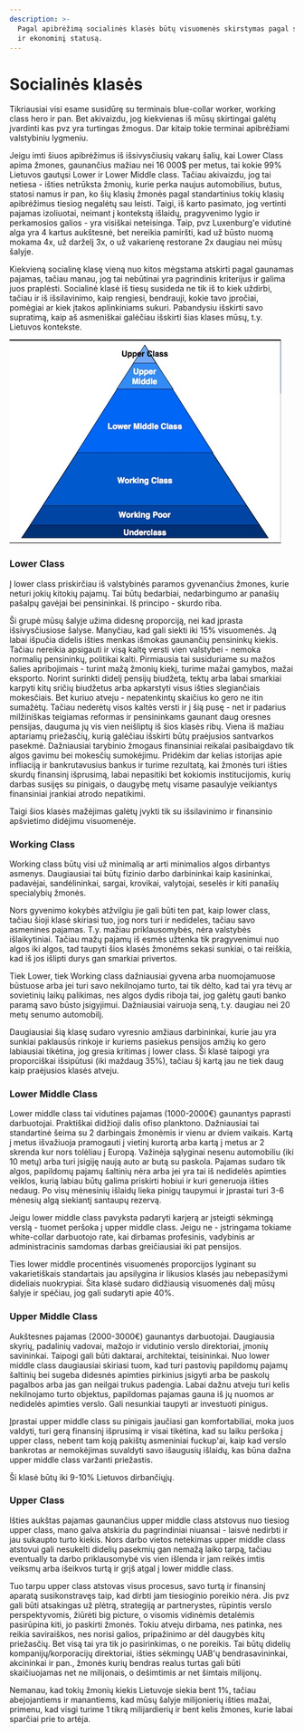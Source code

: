 ```yaml
---
description: >-
  Pagal apibrėžimą socialinės klasės būtų visuomenės skirstymas pagal socialinį
  ir ekonominį statusą.
---
```


# Socialinės klasės

Tikriausiai visi esame susidūrę su terminais blue-collar worker, working class hero ir pan. Bet akivaizdu, jog kiekvienas iš mūsų skirtingai galėtų įvardinti kas pvz yra turtingas žmogus. Dar kitaip tokie terminai apibrėžiami valstybiniu lygmeniu.

Jeigu imti šiuos apibrėžimus iš išsivysčiusių vakarų šalių, kai Lower Class apima žmones, gaunančius mažiau nei 16 000$ per metus, tai kokie 99% Lietuvos gautųsi Lower ir Lower Middle class. Tačiau akivaizdu, jog tai netiesa - išties netrūksta žmonių, kurie perka naujus automobilius, butus, statosi namus ir pan, ko šių klasių žmonės pagal standartinius tokių klasių apibrėžimus tiesiog negalėtų sau leisti. Taigi, iš karto pasimato, jog vertinti pajamas izoliuotai, neimant į kontekstą išlaidų, pragyvenimo lygio ir perkamosios galios - yra visiškai neteisinga. Taip, pvz Luxenburg'e vidutinė alga yra 4 kartus aukštesnė, bet nereikia pamiršti, kad už būsto nuomą mokama 4x, už darželį 3x, o už vakarienę restorane 2x daugiau nei mūsų šalyje.

Kiekvieną socialinę klasę vieną nuo kitos mėgstama atskirti pagal gaunamas pajamas, tačiau manau, jog tai nebūtinai yra pagrindinis kriterijus ir galima juos praplėsti. Socialinė klasė iš tiesų susideda ne tik iš to kiek uždirbi, tačiau ir iš išsilavinimo, kaip rengiesi, bendrauji, kokie tavo įpročiai, pomėgiai ar kiek įtakos aplinkiniams sukuri. Pabandysiu išskirti savo supratimą, kaip aš asmeniškai galėčiau išskirti šias klases mūsų, t.y. Lietuvos kontekste.

![](../../.gitbook/assets/hqdefault.jpg)

### Lower Class

Į lower class priskirčiau iš valstybinės paramos gyvenančius žmones, kurie neturi jokių kitokių pajamų. Tai būtų bedarbiai, nedarbingumo ar panašių pašalpų gavėjai bei pensininkai. Iš principo - skurdo riba.

Ši grupė mūsų šalyje užima didesnę proporciją, nei kad įprasta išsivysčiusiose šalyse. Manyčiau, kad gali siekti iki 15% visuomenės. Ją labai išpučia didelis išties menkas išmokas gaunančių pensininkų kiekis. Tačiau nereikia apsigauti ir visą kaltę versti vien valstybei - nemoka normalių pensininkų, politikai kalti. Pirmiausia tai susiduriame su mažos šalies apribojimais - turint mažą žmonių kiekį, turime mažai gamybos, mažai eksporto. Norint surinkti didelį pensijų biudžetą, tektų arba labai smarkiai karpyti kitų sričių biudžetus arba apkarstyti visus išties slegiančiais mokesčiais. Bet kuriuo atveju - nepatenkintų skaičius ko gero ne itin sumažėtų. Tačiau nederėtų visos kaltės versti ir į šią pusę - net ir padarius milžiniškas teigiamas reformas ir pensininkams gaunant daug oresnes pensijas, dauguma jų vis vien neišliptų iš šios klasės ribų. Viena iš mažiau aptariamų priežasčių, kurią galėčiau išskirti būtų praėjusios santvarkos pasekmė. Dažniausiai tarybinio žmogaus finansiniai reikalai pasibaigdavo tik algos gavimu bei mokesčių sumokėjimu. Pridėkim dar kelias istorijas apie infliaciją ir bankrutavusius bankus ir turime rezultatą, kai žmonės turi išties skurdų finansinį išprusimą, labai nepasitiki bet kokiomis institucijomis, kurių darbas susijęs su pinigais, o daugybę metų visame pasaulyje veikiantys finansiniai įrankiai atrodo nepatikimi.

Taigi šios klasės mažėjimas galėtų įvykti tik su išsilavinimo ir finansinio apšvietimo didėjimu visuomenėje.

### Working Class

Working class būtų visi už minimalią ar arti minimalios algos dirbantys asmenys. Daugiausiai tai būtų fizinio darbo darbininkai kaip kasininkai, padavėjai, sandėlininkai, sargai, krovikai, valytojai, seselės ir kiti panašių specialybių žmonės.

Nors gyvenimo kokybės atžvilgiu jie gali būti ten pat, kaip lower class, tačiau šioji klasė skiriasi tuo, jog nors turi ir nedideles, tačiau savo asmenines pajamas. T.y. mažiau priklausomybės, nėra valstybės išlaikytiniai. Tačiau mažų pajamų iš esmės užtenka tik pragyvenimui nuo algos iki algos, tad taupyti šios klasės žmonėms sekasi sunkiai, o tai reiškia, kad iš jos išlipti durys gan smarkiai privertos.

Tiek Lower, tiek Working class dažniausiai gyvena arba nuomojamuose būstuose arba jei turi savo nekilnojamo turto, tai tik dėlto, kad tai yra tėvų ar sovietinių laikų palikimas, nes algos dydis riboja tai, jog galėtų gauti banko paramą savo būsto įsigyjimui. Dažniausiai vairuoja seną, t.y. daugiau nei 20 metų senumo automobilį.

Daugiausiai šią klasę sudaro vyresnio amžiaus darbininkai, kurie jau yra sunkiai paklausūs rinkoje ir kuriems pasiekus pensijos amžių ko gero labiausiai tikėtina, jog gresia kritimas į lower class. Ši klasė taipogi yra proporciškai išsipūtusi \(iki maždaug 35%\), tačiau šį kartą jau ne tiek daug kaip praėjusios klasės atveju.

### Lower Middle Class

Lower middle class tai vidutines pajamas \(1000-2000€\) gaunantys paprasti darbuotojai. Praktiškai didžioji dalis ofiso planktono. Dažniausiai tai standartinė šeima su 2 darbingais žmonėmis ir vienu ar dviem vaikais. Kartą į metus išvažiuoja pramogauti į vietinį kurortą arba kartą į metus ar 2 skrenda kur nors tolėliau į Europą. Važinėja sąlyginai nesenu automobiliu \(iki 10 metų\) arba turi įsigiję naują auto ar butą su paskola. Pajamas sudaro tik algos, papildomų pajamų šaltinių nėra arba jei yra tai iš nedidelės apimties veiklos, kurią labiau būtų galima priskirti hobiui ir kuri generuoja išties nedaug. Po visų mėnesinių išlaidų lieka pinigų taupymui ir įprastai turi 3-6 mėnesių algą siekiantį santaupų rezervą.

Jeigu lower middle class pavyksta padaryti karjerą ar įsteigti sėkmingą verslą - tuomet peršoka į upper middle class. Jeigu ne - įstringama tokiame white-collar darbuotojo rate, kai dirbamas profesinis, vadybinis ar administracinis samdomas darbas greičiausiai iki pat pensijos.

Ties lower middle procentinės visuomenės proporcijos lyginant su vakarietiškais standartais jau apsilygina ir likusios klasės jau nebepasižymi dideliais nuokrypiai. Šita klasė sudaro didžiausią visuomenės dalį mūsų šalyje ir spėčiau, jog gali sudaryti apie 40%.

### Upper Middle Class

Aukštesnes pajamas \(2000-3000€\) gaunantys darbuotojai. Daugiausia skyrių, padalinių vadovai, mažojo ir vidutinio verslo direktoriai, įmonių savininkai. Taipogi gali būti daktarai, architektai, teisininkai. Nuo lower middle class daugiausiai skiriasi tuom, kad turi pastovių papildomų pajamų šaltinių bei sugeba didesnės apimties pirkinius įsigyti arba be paskolų pagalbos arba jas gan neilgai trukus padengia. Labai dažnu atveju turi kelis nekilnojamo turto objektus, papildomas pajamas gauna iš jų nuomos ar nedidelės apimties verslo. Gali nesunkiai taupyti ar investuoti pinigus.

Įprastai upper middle class su pinigais jaučiasi gan komfortabiliai, moka juos valdyti, turi gerą finansinį išprusimą ir visai tikėtina, kad su laiku peršoka į upper class, nebent tam koją pakištų asmeniniai fuckup'ai, kaip kad verslo bankrotas ar nemokėjimas suvaldyti savo išaugusių išlaidų, kas būna dažna upper middle class varžanti priežastis.

Ši klasė būtų iki 9-10% Lietuvos dirbančiųjų.

### Upper Class

Išties aukštas pajamas gaunančius upper middle class atstovus nuo tiesiog upper class, mano galva atskiria du pagrindiniai niuansai - laisvė nedirbti ir jau sukaupto turto kiekis. Nors darbo vietos netekimas upper middle class atstovui gali nesukelti didelių pasekmių gan nemažą laiko tarpą, tačiau eventually ta darbo priklausomybė vis vien išlenda ir jam reikės imtis veiksmų arba išeikvos turtą ir grįš atgal į lower middle class.

Tuo tarpu upper class atstovas visus procesus, savo turtą ir finansinį aparatą susikonstravęs taip, kad dirbti jam tiesioginio poreikio nėra. Jis pvz gali būti atsakingas už plėtrą, strategiją ar partnerystes, rūpintis verslo perspektyvomis, žiūrėti big picture, o visomis vidinėmis detalėmis pasirūpina kiti, jo paskirti žmonės. Tokiu atveju dirbama, nes patinka, nes reikia saviraiškos, nes norisi galios, pripažinimo ar dėl daugybės kitų priežasčių. Bet visą tai yra tik jo pasirinkimas, o ne poreikis. Tai būtų didelių kompanijų/korporacijų direktoriai, išties sėkmingų UAB'ų bendrasavininkai, akcininkai ir pan., žmonės kurių bendras realus turtas gali būti skaičiuojamas net ne milijonais, o dešimtimis ar net šimtais milijonų.

Nemanau, kad tokių žmonių kiekis Lietuvoje siekia bent 1%, tačiau abejojantiems ir manantiems, kad mūsų šalyje milijonierių išties mažai, primenu, kad visgi turime 1 tikrą milijardierių ir bent kelis žmones, kurie labai sparčiai prie to artėja.

